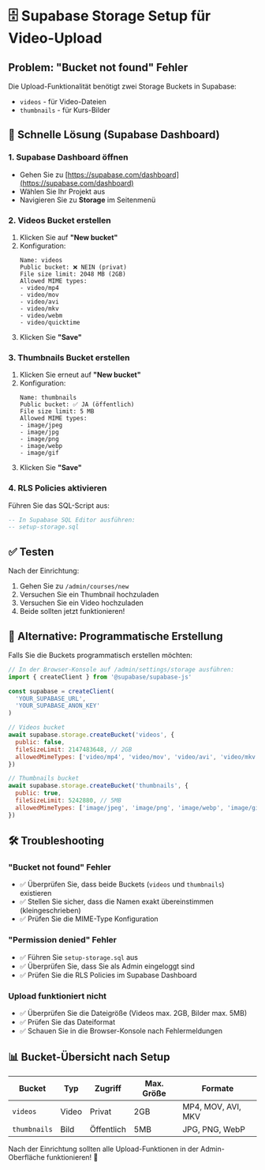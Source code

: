 # 🗄️ Supabase Storage Setup für Video-Upload

## Problem: "Bucket not found" Fehler

Die Upload-Funktionalität benötigt zwei Storage Buckets in Supabase:
- `videos` - für Video-Dateien
- `thumbnails` - für Kurs-Bilder

## 🚀 Schnelle Lösung (Supabase Dashboard)

### 1. Supabase Dashboard öffnen
- Gehen Sie zu [https://supabase.com/dashboard](https://supabase.com/dashboard)
- Wählen Sie Ihr Projekt aus
- Navigieren Sie zu **Storage** im Seitenmenü

### 2. Videos Bucket erstellen
1. Klicken Sie auf **"New bucket"**
2. Konfiguration:
   ```
   Name: videos
   Public bucket: ❌ NEIN (privat)
   File size limit: 2048 MB (2GB)
   Allowed MIME types: 
   - video/mp4
   - video/mov
   - video/avi
   - video/mkv
   - video/webm
   - video/quicktime
   ```
3. Klicken Sie **"Save"**

### 3. Thumbnails Bucket erstellen
1. Klicken Sie erneut auf **"New bucket"**
2. Konfiguration:
   ```
   Name: thumbnails  
   Public bucket: ✅ JA (öffentlich)
   File size limit: 5 MB
   Allowed MIME types:
   - image/jpeg
   - image/jpg
   - image/png
   - image/webp
   - image/gif
   ```
3. Klicken Sie **"Save"**

### 4. RLS Policies aktivieren
Führen Sie das SQL-Script aus:
```sql
-- In Supabase SQL Editor ausführen:
-- setup-storage.sql
```

## ✅ Testen

Nach der Einrichtung:
1. Gehen Sie zu `/admin/courses/new`
2. Versuchen Sie ein Thumbnail hochzuladen
3. Versuchen Sie ein Video hochzuladen
4. Beide sollten jetzt funktionieren!

## 🔧 Alternative: Programmatische Erstellung

Falls Sie die Buckets programmatisch erstellen möchten:

```javascript
// In der Browser-Konsole auf /admin/settings/storage ausführen:
import { createClient } from '@supabase/supabase-js'

const supabase = createClient(
  'YOUR_SUPABASE_URL',
  'YOUR_SUPABASE_ANON_KEY'
)

// Videos bucket
await supabase.storage.createBucket('videos', {
  public: false,
  fileSizeLimit: 2147483648, // 2GB
  allowedMimeTypes: ['video/mp4', 'video/mov', 'video/avi', 'video/mkv', 'video/webm']
})

// Thumbnails bucket  
await supabase.storage.createBucket('thumbnails', {
  public: true,
  fileSizeLimit: 5242880, // 5MB
  allowedMimeTypes: ['image/jpeg', 'image/png', 'image/webp', 'image/gif']
})
```

## 🛠️ Troubleshooting

### "Bucket not found" Fehler
- ✅ Überprüfen Sie, dass beide Buckets (`videos` und `thumbnails`) existieren
- ✅ Stellen Sie sicher, dass die Namen exakt übereinstimmen (kleingeschrieben)
- ✅ Prüfen Sie die MIME-Type Konfiguration

### "Permission denied" Fehler
- ✅ Führen Sie `setup-storage.sql` aus
- ✅ Überprüfen Sie, dass Sie als Admin eingeloggt sind
- ✅ Prüfen Sie die RLS Policies im Supabase Dashboard

### Upload funktioniert nicht
- ✅ Überprüfen Sie die Dateigröße (Videos max. 2GB, Bilder max. 5MB)
- ✅ Prüfen Sie das Dateiformat
- ✅ Schauen Sie in die Browser-Konsole nach Fehlermeldungen

## 📊 Bucket-Übersicht nach Setup

| Bucket | Typ | Zugriff | Max. Größe | Formate |
|--------|-----|---------|------------|---------|
| `videos` | Video | Privat | 2GB | MP4, MOV, AVI, MKV |
| `thumbnails` | Bild | Öffentlich | 5MB | JPG, PNG, WebP |

Nach der Einrichtung sollten alle Upload-Funktionen in der Admin-Oberfläche funktionieren! 🎉
